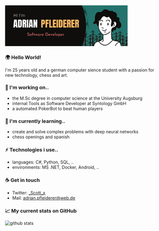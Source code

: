 <img src="https://github.com/Pfleiderer-Adrian/Pfleiderer-Adrian/blob/master/images/banner8.png" width="80%" height="80%"></img>

### 🌍 Hello World! 
I'm 25 years old and a german computer sience student with a passion for new technology, chess and art.

### 🔭 I'm working on.. 
- the M.Sc degree in computer science at the University Augsburg
- internal Tools as Software Developer at Syntology GmbH
- a automated PokerBot to beat human players

### 🌱 I'm currently learning..
- create and solve complex problems with deep neural networks
- chess openings and spanish

### ⚡ Technologies i use..
- languages: C#, Python, SQL, ..
- environments: MS .NET, Docker, Android, ..

### ☕ Get in touch
- Twitter: <a href="https://twitter.com/_Scott_x">_Scott_x</a>
- Mail: <a href="adrian.pfleiderer@web.de">adrian.pfleiderer@web.de</a>

### 📈 My current stats on GitHub
![github stats](https://github-readme-stats.vercel.app/api?username=Pfleiderer-Adrian&show_icons=true)

<!--
**Pfleiderer-Adrian/Pfleiderer-Adrian** is a ✨ _special_ ✨ repository because its `README.md` (this file) appears on your GitHub profile.
Here are some ideas to get you started:

- 🔭 I’m currently working on ...
- 🌱 I’m currently learning ...
- 👯 I’m looking to collaborate on ...
- 🤔 I’m looking for help with ...
- 💬 Ask me about ...
- 📫 How to reach me: ...
- 😄 Pronouns: ...
- ⚡ Fun fact: ...
-->
